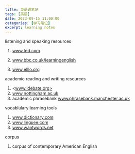 ```yaml
---
title: 英语课笔记
tags: [英语]
date: 2023-09-15 11:00:00
categories: [学习笔记]
excerpt: learning notes
---
```


listening and speaking resources

1. www.ted.com

2. www.bbc.co.uk/learningenglish

3. www.elllo.org

academic reading and writing resources

1. <www.idebate.org>
2. www.nottingham.ac.uk
3. academic phrasebank www.phrasebank.manchester.ac.uk

vocablulary learning tools

1. www.dictionary.com
2. www.linguee.com
3. www.wantwords.net

corpus

1. corpus of contemporary American English